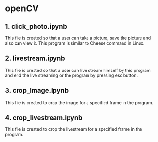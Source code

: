 # openCV  
  
## __1.__ click_photo.ipynb  
This file is created so that a user can take a picture, save the picture and also can view it. This program is similar to Cheese command in Linux.  
  
## __2.__ livestream.ipynb  
This file is created so that a user can live stream himself by this program and end the live streaming or the program by pressing esc button.  
  
## __3.__ crop_image.ipynb
This file is created to crop the image for a specified frame in the program.  
  
## __4.__ crop_livestream.ipynb  
This file is created to crop the livestream for a specified frame in the program.  

  
